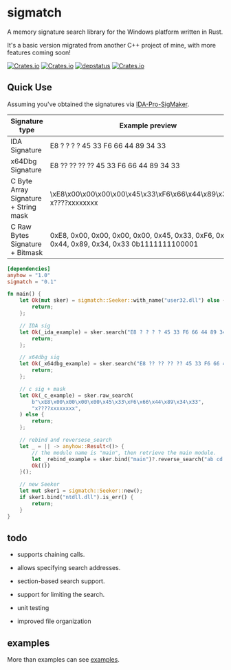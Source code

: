 # sigmatch

A memory signature search library for the Windows platform written in Rust.

It's a basic version migrated from another C++ project of mine, with more features coming soon!

[![Crates.io](https://img.shields.io/crates/v/sigmatch)](https://crates.io/crates/sigmatch)
[![Crates.io](https://img.shields.io/crates/l/sigmatch)](https://github.com/piz-ewing/sigmatch)
[![depstatus](https://deps.rs/repo/github/piz-ewing/sigmatch/status.svg)](https://deps.rs/repo/github/piz-ewing/sigmatch)
[![Crates.io](https://img.shields.io/crates/d/sigmatch)](https://github.com/piz-ewing/sigmatch)

## Quick Use

Assuming you've obtained the signatures via [IDA-Pro-SigMaker](https://github.com/A200K/IDA-Pro-SigMaker).

| Signature type                       | Example preview                                                                              |
| ------------------------------------ | -------------------------------------------------------------------------------------------- |
| IDA Signature                        | E8 ? ? ? ? 45 33 F6 66 44 89 34 33                                                           |
| x64Dbg Signature                     | E8 ?? ?? ?? ?? 45 33 F6 66 44 89 34 33                                                       |
| C Byte Array Signature + String mask | \xE8\x00\x00\x00\x00\x45\x33\xF6\x66\x44\x89\x34\x33 x????xxxxxxxx                           |
| C Raw Bytes Signature + Bitmask      | 0xE8, 0x00, 0x00, 0x00, 0x00, 0x45, 0x33, 0xF6, 0x66, 0x44, 0x89, 0x34, 0x33 0b1111111100001 |

```toml
[dependencies]
anyhow = "1.0"
sigmatch = "0.1"
```

```rust
fn main() {
    let Ok(mut sker) = sigmatch::Seeker::with_name("user32.dll") else {
        return;
    };

    // IDA sig
    let Ok(_ida_example) = sker.search("E8 ? ? ? ? 45 33 F6 66 44 89 34 33") else {
        return;
    };

    // x64dbg sig
    let Ok(_x64dbg_example) = sker.search("E8 ?? ?? ?? ?? 45 33 F6 66 44 89 34 33") else {
        return;
    };

    // c sig + mask
    let Ok(_c_example) = sker.raw_search(
        b"\xE8\x00\x00\x00\x00\x45\x33\xF6\x66\x44\x89\x34\x33",
        "x????xxxxxxxx",
    ) else {
        return;
    };

    // rebind and reversese_search
    let _ = || -> anyhow::Result<()> {
        // the module name is "main", then retrieve the main module.
        let _rebind_example = sker.bind("main")?.reverse_search("ab cd ?? ef")?;
        Ok(())
    }();

    // new Seeker
    let mut sker1 = sigmatch::Seeker::new();
    if sker1.bind("ntdll.dll").is_err() {
        return;
    }
}
```

## todo

-   supports chaining calls.

-   allows specifying search addresses.

-   section-based search support.

-   support for limiting the search.

-   unit testing

-   improved file organization

## examples

More than examples can see [examples](https://github.com/piz-ewing/sigmatch/tree/main/examples).
